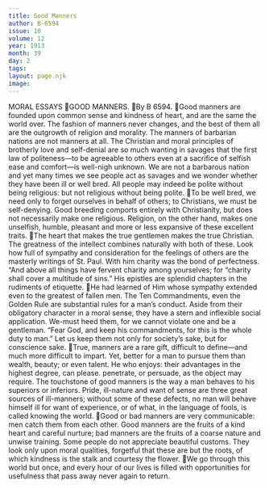 ```yaml
---
title: Good Manners
author: B-6594
issue: 10
volume: 12
year: 1913
month: 39
day: 2
tags:
layout: page.njk
image:
---
```

MORAL ESSAYS GOOD MANNERS. By B 6594. Good manners are founded upon common sense and kindness of heart, and are the same the world over. The fashion of manners never changes, and the best of them all are the outgrowth of religion and morality. The manners of barbarian nations are not manners at all. The Christian and moral principles of brotherly love and self-denial are so much wanting in savages that the first law of politeness—to be agreeable to others even at a sacrifice of selfish ease and comfort—is well-nigh unknown. We are not a barbarous nation and yet many times we see people act as savages and we wonder whether they have been ill or well bred. All people may indeed be polite without being religious: but not religious without being polite. To be well bred, we need only to forget ourselves in behalf of others; to Christians, we must be self-denying. Good breeding comports entirely with Christianity, but does not necessarily make one religious. Religion, on the other hand, makes one unselfish, humble, pleasant and more or less expansive of these excellent traits. The heart that makes the true gentlemen makes the true Christian. The greatness of the intellect combines naturally with both of these. Look how full of sympathy and consideration for the feelings of others are the masterly writings of St. Paul. With him charity was the bond of perfectness. “And above all things have fervent charity among yourselves; for “charity shall cover a multitude of sins.” His epistles are splendid chapters in the rudiments of etiquette. He had learned of Him whose sympathy extended even to the greatest of fallen men. The Ten Commandments, even the Golden Rule are substantial rules for a man’s conduct. Aside from their obligatory character in a moral sense, they have a stern and inflexible social application. We-must heed them, for we cannot violate one and be a gentleman. “Fear God, and keep his commandments, for this is the whole duty to man.” Let us keep them not only for society’s sake, but for conscience sake. True, manners are a rare gift, difficult to define—and much more difficult to impart. Yet, better for a man to pursue them than wealth, beauty; or even talent. He who enjoys: their advantages in the highest degree, can please. penetrate, or persuade, as the object may require. The touchstone of good manners is the way a man behaves to his superiors or inferiors. Pride, ill-nature and want of sense are three great sources of ill-manners; without some of these defects, no man will behave himself ill for want of experience, or of what, in the language of fools, is called knowing the world. Good or bad manners are very communicable: men catch them from each other. Good manners are the fruits of a kind heart and careful nurture; bad manners are the fruits of a coarse nature and unwise training. Some people do not appreciate beautiful customs. They look only upon moral qualities, forgetful that these are but the roots, of which kindness is the stalk and courtesy the flower. We go through this world but once, and every hour of our lives is filled with opportunities for usefulness that pass away never again to return. 
